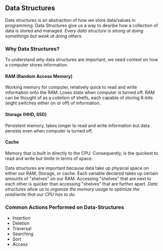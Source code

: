 ## Data Structures
Data structures is an abstraction of how we store data/values in programming. Data Structures give us a way to desribe how a collection of data is stored and managed. *Every data structure is strong at doing somethings but weak at doing others.*

### Why Data Structures?
To understand why data structures are important, we need context on how a computer stores information.
#### RAM (Random Access Memory)
Working memory for computer, relatively quick to read and write information onto the RAM. Loses state when computer is turned off. RAM can be thought of as a colletion of shelfs, each capable of storing 8-bits (eight switches either on or off) of information.
#### Storage (HHD, SSD)
Persistent memory, takes longer to read and write information but data persists even when computer is turned off.
#### Cache
Memory that is built in directly to the CPU. Consequently, is the quickest to read and write but limite in terms of space.

Data structures are important because data take up physical space on either our RAM, Storage, or cache. Each variable declared takes up certain amounts of "shelves" on our RAM. Accessing "shelves" that are next to each other is quicker than accessing "shelves" that are further apart. *Data structures allow us to organize the memory usage to optimize the read/write that our CPU has to do.*

### Common Actions Performed on Data-Structures
* Insertion
* Deletion
* Traversal
* Searching
* Sort
* Access